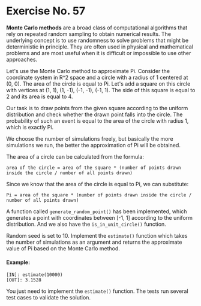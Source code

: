 # Exercise No. 57

**Monte Carlo methods** are a broad class of computational algorithms that rely on repeated random sampling to obtain numerical results. The underlying concept is to use randomness to solve problems that might be deterministic in principle. They are often used in physical and mathematical problems and are most useful when it is difficult or impossible to use other approaches.

Let's use the Monte Carlo method to approximate Pi. Consider the coordinate system in R^2 space and a circle with a radius of 1 centered at (0, 0). The area of the circle is equal to Pi. Let's add a square on this circle with vertices at (1, 1), (1, -1), (-1, -1), (-1, 1). The side of this square is equal to 2 and its area is equal to 4.

Our task is to draw points from the given square according to the uniform distribution and check whether the drawn point falls into the circle. The probability of such an event is equal to the area of the circle with radius 1, which is exactly Pi.

We choose the number of simulations freely, but basically the more simulations we run, the better the approximation of Pi will be obtained.


The area of a circle can be calculated from the formula:

    area of the circle = area of the square * (number of points drawn inside the circle / number of all points drawn)


Since we know that the area of the circle is equal to Pi, we can substitute:

    Pi = area of the square * (number of points drawn inside the circle / number of all points drawn)


A function called `generate_random_point()` has been implemented, which generates a point with coordinates between [-1, 1] according to the uniform distribution. And we also have the `is_in_unit_circle()` function.


Random seed is set to 10. Implement the `estimate()` function which takes the number of simulations as an argument and returns the approximate value of Pi based on the Monte Carlo method.


#### Example:

    [IN]: estimate(10000)
    [OUT]: 3.1528


You just need to implement the `estimate()` function. The tests run several test cases to validate the solution.